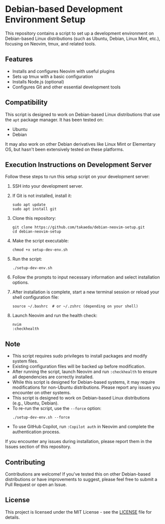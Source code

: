 # Debian-based Development Environment Setup

This repository contains a script to set up a development environment on Debian-based Linux distributions (such as Ubuntu, Debian, Linux Mint, etc.), focusing on Neovim, tmux, and related tools.

## Features

- Installs and configures Neovim with useful plugins
- Sets up tmux with a basic configuration
- Installs Node.js (optional)
- Configures Git and other essential development tools

## Compatibility

This script is designed to work on Debian-based Linux distributions that use the `apt` package manager. It has been tested on:

- Ubuntu
- Debian

It may also work on other Debian derivatives like Linux Mint or Elementary OS, but hasn't been extensively tested on these platforms.

## Execution Instructions on Development Server

Follow these steps to run this setup script on your development server:

1. SSH into your development server.

2. If Git is not installed, install it:
   ```
   sudo apt update
   sudo apt install git
   ```

3. Clone this repository:
   ```
   git clone https://github.com/takaeda/debian-neovim-setup.git
   cd debian-neovim-setup
   ```

4. Make the script executable:
   ```
   chmod +x setup-dev-env.sh
   ```

5. Run the script:
   ```
   ./setup-dev-env.sh
   ```

6. Follow the prompts to input necessary information and select installation options.

7. After installation is complete, start a new terminal session or reload your shell configuration file:
   ```
   source ~/.bashrc  # or ~/.zshrc (depending on your shell)
   ```

8. Launch Neovim and run the health check:
   ```
   nvim
   :checkhealth
   ```

## Note

- This script requires sudo privileges to install packages and modify system files.
- Existing configuration files will be backed up before modification.
- After running the script, launch Neovim and run `:checkhealth` to ensure all dependencies are correctly installed.
- While this script is designed for Debian-based systems, it may require modifications for non-Ubuntu distributions. Please report any issues you encounter on other systems.
- This script is designed to work on Debian-based Linux distributions (e.g., Ubuntu, Debian).
- To re-run the script, use the `--force` option:
  ```
  ./setup-dev-env.sh --force
  ```
- To use GitHub Copilot, run `:Copilot auth` in Neovim and complete the authentication process.

If you encounter any issues during installation, please report them in the Issues section of this repository.

## Contributing

Contributions are welcome! If you've tested this on other Debian-based distributions or have improvements to suggest, please feel free to submit a Pull Request or open an Issue.

## License

This project is licensed under the MIT License - see the [LICENSE](LICENSE) file for details.
